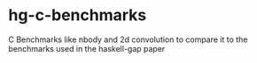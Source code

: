 # hg-c-benchmarks
C Benchmarks like nbody and 2d convolution to compare it to the benchmarks used in the haskell-gap paper
